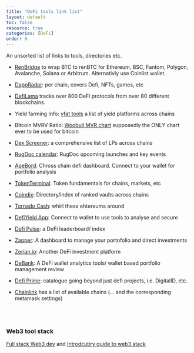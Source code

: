 ```yaml
---
title: "DeFi tools link list"
layout: default
toc: false
resource: true
categories: [DeFi]
order: 0
---
```

An unsorted list of links to tools, directories etc.

* [RenBridge](https://bridge.renproject.io/mint) to wrap BTC to renBTC for Ethereum, BSC, Fantom, Polygon, Avalanche, Solana or Arbitrum. Alternativly use Coinlist wallet.

* [DappRadar](https://dappradar.com/): per chain, covers Defi, NFTs, games, etc

* [DefiLama](https://defillama.com/) tracks over 800 DeFi protocols from over 80 different blockchains.

* Yield farming Info: [vfat tools](https://vfat.tools/)  a list of yield platforms across chains

* Bitcoin MVRV Ratio: [Woobull MVR chart](https://charts.woobull.com/bitcoin-mvrv-ratio/) supposedly the ONLY chart ever to be used for bitcoin

* [Dex Screener](https://dexscreener.com/): a comprehensive list of LPs across chains

* [RugDoc calendar](https://rugdoc.io/):  RugDoc upcoming launches and key events

* [ApeBord](https://apeboard.finance/dashboard): Chross chain defi dashboard. Connect to your wallet for portfolio analysis

* [TokenTerminal](https://www.tokenterminal.com/):  Token  fundamentals for chains, markets, etc

* [Coindix](https://coindix.com/): Directory/index of ranked vaults across chains

* [Tornado Cash](https://tornado.cash/): whirl these ehtereums around

* [DefiYield App](https://defiyield.app/):  Connect to wallet to use tools to analyse and secure

* [Defi Pulse](https://www.defipulse.com/):  a DeFi leaderboard/ index

* [Zapper](https://zapper.fi/): A dashboard to manage your portofolio and direct investments

* [Zerian.io](https://zerion.io/): Another DeFi investment platform

* [DeBank](https://debank.live/): A DeFi wallet analytics tools/ wallet based portfolio management review

* [Defi Prime](https://defiprime.com/):   catalogue going beyond just defi projects, i.e. DigitalID, etc.

* [Chainlink](https://chainlist.org/) has a list of available chains (... and the corresponding metamask settings)

<br><br>

### Web3 tool stack
[Full stack Web3 dev](https://dev.to/dabit3/the-complete-guide-to-full-stack-web3-development-4g74) 
and [Introdcutiry guide to web3 stack](https://edgeandnode.com/blog/defining-the-web3-stack)

